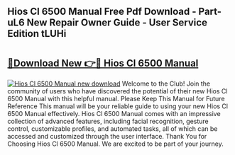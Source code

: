 ## Hios Cl 6500 Manual Free Pdf Download - Part-uL6 New Repair Owner Guide - User Service Edition tLUHi

# <h2><a href="http://bc42306.oget.top/?id=Hios+Cl+6500+Manual">🔗Download New 👉🔴 Hios Cl 6500 Manual</a></h2>

[![Hios Cl 6500 Manual new download](https://i.imgur.com/5g1atiW.png)](http://bc42306.oget.top/?id=Hios+Cl+6500+Manual)
Welcome to the Club! Join the community of users who have discovered the potential of their new Hios Cl 6500 Manual with this helpful manual. Please Keep This Manual for Future Reference This manual will be your reliable guide to using your new Hios Cl 6500 Manual effectively. Hios Cl 6500 Manual comes with an impressive collection of advanced features, including facial recognition, gesture control, customizable profiles, and automated tasks, all of which can be accessed and customized through the user interface. Thank You for Choosing Hios Cl 6500 Manual. We are excited to be part of your journey.
